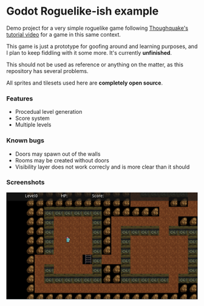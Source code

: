 # Godot Roguelike-ish example

Demo project for a very simple roguelike game following [Thoughquake's tutorial video](https://www.youtube.com/watch?v=vQ1UGbUlzH4)
for a game in this same context.

This game is just a prototype for goofing around and learning purposes, and I plan to keep fiddling with it some more. It's currently **unfinished**.

This should not be used as reference or anything on the matter, as this repository has several problems.

All sprites and tilesets used here are **completely open source**.

### Features

- Procedual level generation
- Score system
- Multiple levels


### Known bugs

- Doors may spawn out of the walls
- Rooms may be created without doors
- Visibility layer does not work correcly and is more clear than it should


### Screenshots

![screenshot](screenshots/screenshot.png)